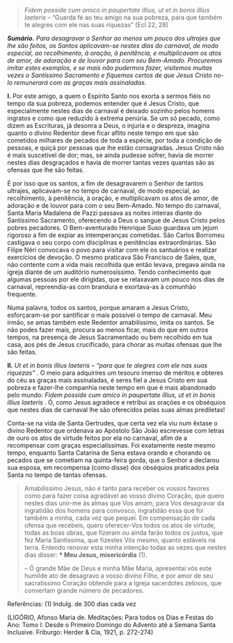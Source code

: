 > *Fidem posside cum amico in paupertate illius, ut et in bonis illius laeteris* – “Guarda fé ao teu amigo na sua pobreza, para que também te alegres com ele nas suas riquezas” (Ecl 22, 28)

***Sumário.** Para desagravar o Senhor ao menos um pouco dos ultrajes que lhe são feitos, os Santos aplicavam-se nestes dias do carnaval, de modo especial, ao recolhimento, à oração, à penitência, e multiplicavam os atos de amor, de adoração e de louvor para com seu Bem-Amado. Procuremos imitar estes exemplos, e se mais não pudermos fazer, visitemos muitas vezes o Santíssimo Sacramento e fiquemos certos de que Jesus Cristo no-lo remunerará com as graças mais assinaladas.*

**I.** Por este amigo, a quem o Espírito Santo nos exorta a sermos fiéis no tempo da sua pobreza, podemos entender que é Jesus Cristo, que especialmente nestes dias de carnaval é deixado sozinho pelos homens ingratos e como que reduzido à extrema penúria. Se um só pecado, como dizem as Escrituras, já desonra a Deus, o injuria e o despreza, imagina quanto o divino Redentor deve ficar aflito neste tempo em que são cometidos milhares de pecados de toda a espécie, por toda a condição de pessoas, e quiçá por pessoas que lhe estão consagradas. Jesus Cristo não é mais suscetível de dor; mas, se ainda pudesse sofrer, havia de morrer nestes dias desgraçados e havia de morrer tantas vezes quantas são as ofensas que lhe são feitas.

É por isso que os santos, a fim de desagravarem o Senhor de tantos ultrajes, aplicavam-se no tempo de carnaval, de modo especial, ao recolhimento, à penitência, à oração, e multiplicavam os atos de amor, de adoração e de louvor para com o seu Bem-Amado. No tempo do carnaval, Santa Maria Madalena de Pazzi passava as noites inteiras diante do Santíssimo Sacramento, oferecendo a Deus o sangue de Jesus Cristo pelos pobres pecadores. O Bem-aventurado Henrique Suso guardava um jejum rigoroso a fim de expiar as intemperanças cometidas. São Carlos Borromeu castigava o seu corpo com disciplinas e penitências extraordinárias. São Filipe Néri convocava o povo para visitar com ele os santuários e realizar exercícios de devoção. O mesmo praticava São Francisco de Sales, que, não contente com a vida mais recolhida que então levava, pregava ainda na igreja diante de um auditório numerosíssimo. Tendo conhecimento que algumas pessoas por ele dirigidas, que se relaxavam um pouco nos dias de carnaval, repreendia-as com brandura e exortava-as à comunhão frequente.

Numa palavra, todos os santos, porque amaram a Jesus Cristo, esforçaram-se por santificar o mais possível o tempo de carnaval. Meu irmão, se amas também este Redentor amabilíssimo, imita os santos. Se não podes fazer mais, procura ao menos ficar, mais do que em outros tempos, na presença de Jesus Sacramentado ou bem recolhido em tua casa, aos pés de Jesus crucificado, para chorar as muitas ofensas que lhe são feitas.

**II.** *Ut et in bonis illius laeteris – “para que te alegres com ele nas suas riquezas”* . O meio para adquirires um tesouro imenso de méritos e obteres do céu as graças mais assinaladas, é seres fiel a Jesus Cristo em sua pobreza e fazer-lhe companhia neste tempo em que é mais abandonado pelo mundo: *Fidem posside cum amico in paupertate illius, ut et in bonis illius laeteris* . Ó, como Jesus agradece e retribui as orações e os obséquios que nestes dias de carnaval lhe são oferecidos pelas suas almas prediletas!

Conta-se na vida de Santa Gertrudes, que certa vez ela viu num êxtase o divino Redentor que ordenava ao Apóstolo São João escrevesse com letras de ouro os atos de virtude feitos por ela no carnaval, afim de a recompensar com graças especialíssimas. Foi exatamente neste mesmo tempo, enquanto Santa Catarina de Sena estava orando e chorando os pecados que se cometiam na quinta-feira gorda, que o Senhor a declarou sua esposa, em recompensa (como disse) dos obséquios praticados pela Santa no tempo de tantas ofensas.

> Amabilíssimo Jesus, não é tanto para receber os vossos favores como para fazer coisa agradável ao vosso divino Coração, que quero nestes dias unir-me às almas que Vos amam, para Vos desagravar da ingratidão dos homens para convosco, ingratidão essa que foi também a minha, cada vez que pequei. Em compensação de cada ofensa que recebeis, quero oferecer-Vos todos os atos de virtude, todas as boas obras, que fizeram ou ainda farão todos os justos, que fez Maria Santíssima, que fizestes Vós mesmo, quanto estáveis na terra. Entendo renovar esta minha intenção todas as vezes que nestes dias disser: **† Meu Jesus, misericórdia** (1).
>
> – Ó grande Mãe de Deus e minha Mãe Maria, apresentai vós este humilde ato de desagravo a vosso divino Filho, e por amor de seu sacratíssimo Coração obtende para a Igreja sacerdotes zelosos, que convertam grande número de pecadores.

Referências: (1) Indulg. de 300 dias cada vez

(LIGÓRIO, Afonso Maria de. Meditações: Para todos os Dias e Festas do Ano: Tomo I: Desde o Primeiro Domingo do Advento até a Semana Santa Inclusive. Friburgo: Herder & Cia, 1921, p. 272-274)
